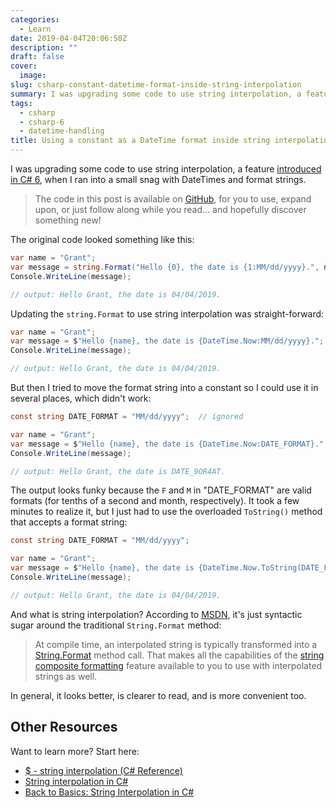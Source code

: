 ```yaml
---
categories:
  - Learn
date: 2019-04-04T20:06:50Z
description: ""
draft: false
cover:
  image:
slug: csharp-constant-datetime-format-inside-string-interpolation
summary: I was upgrading some code to use string interpolation, a feature introduced in C# 6, when I ran into a small snag with DateTimes and a format string stored as a constant.
tags:
  - csharp
  - csharp-6
  - datetime-handling
title: Using a constant as a DateTime format inside string interpolation
---
```

I was upgrading some code to use string interpolation, a feature [introduced in C# 6](https://docs.microsoft.com/en-us/dotnet/csharp/whats-new/csharp-6#string-interpolation), when I ran into a small snag with DateTimes and format strings.

> The code in this post is available on [GitHub](https://github.com/grantwinney/CSharpDotNetExamples/tree/master/C%23%2006/ConstantDateTimeFormatInStringInterpolation), for you to use, expand upon, or just follow along while you read... and hopefully discover something new!

The original code looked something like this:

```csharp
var name = "Grant";
var message = string.Format("Hello {0}, the date is {1:MM/dd/yyyy}.", name, DateTime.Now);
Console.WriteLine(message);

// output: Hello Grant, the date is 04/04/2019.
```

Updating the `string.Format` to use string interpolation was straight-forward:

```csharp
var name = "Grant";
var message = $"Hello {name}, the date is {DateTime.Now:MM/dd/yyyy}.";
Console.WriteLine(message);

// output: Hello Grant, the date is 04/04/2019.
```

But then I tried to move the format string into a constant so I could use it in several places, which didn't work:

```csharp
const string DATE_FORMAT = "MM/dd/yyyy";  // ignored

var name = "Grant";
var message = $"Hello {name}, the date is {DateTime.Now:DATE_FORMAT}.";
Console.WriteLine(message);

// output: Hello Grant, the date is DATE_9OR4AT.
```

The output looks funky because the `F` and `M` in "DATE_FORMAT" are valid formats (for tenths of a second and month, respectively). It took a few minutes to realize it, but I just had to use the overloaded `ToString()` method that accepts a format string:

```csharp
const string DATE_FORMAT = "MM/dd/yyyy";

var name = "Grant";
var message = $"Hello {name}, the date is {DateTime.Now.ToString(DATE_FORMAT)}.";
Console.WriteLine(message);

// output: Hello Grant, the date is 04/04/2019.
```

And what is string interpolation? According to [MSDN](https://docs.microsoft.com/en-us/dotnet/csharp/tutorials/string-interpolation), it's just syntactic sugar around the traditional `String.Format` method:

> At compile time, an interpolated string is typically transformed into a [String.Format](https://docs.microsoft.com/en-us/dotnet/api/system.string.format) method call. That makes all the capabilities of the [string composite formatting](https://docs.microsoft.com/en-us/dotnet/standard/base-types/composite-formatting) feature available to you to use with interpolated strings as well.

In general, it looks better, is clearer to read, and is more convenient too.

## Other Resources

Want to learn more? Start here:

- [$ - string interpolation (C# Reference)](https://docs.microsoft.com/en-us/dotnet/csharp/language-reference/tokens/interpolated)
- [String interpolation in C#](https://docs.microsoft.com/en-us/dotnet/csharp/tutorials/string-interpolation)
- [Back to Basics: String Interpolation in C#](https://weblog.west-wind.com/posts/2016/Dec/27/Back-to-Basics-String-Interpolation-in-C)
